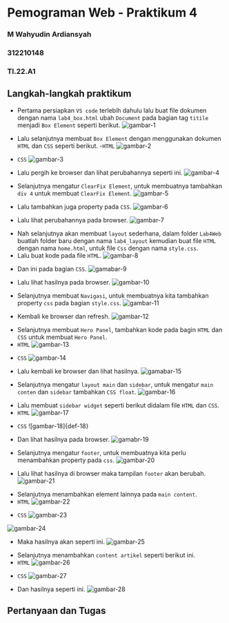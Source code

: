 # Pemograman Web - Praktikum 4
### M Wahyudin Ardiansyah
### 312210148
### TI.22.A1

## Langkah-langkah praktikum
- Pertama persiapkan `VS code` terlebih dahulu lalu buat file dokumen dengan nama `lab4_box.html` ubah `Document` pada bagian tag `titile` menjadi `Box Element` seperti berikut.
![gambar-1][def-1]

[def-1]: /image/ss1.png

- Lalu selanjutnya membuat `Box Element` dengan menggunakan dokumen `HTML` dan `CSS` seperti berikut.
-`HTML`
![gambar-2][def-2]

[def-2]: /image/ss2.png

- `CSS`
![gambar-3][def-3]

[def-3]: /image/ss3.png

- Lalu pergih ke browser dan lihat perubahannya seperti ini.
![gambar-4][def-4]

[def-4]: /image/ss4.png

- Selanjutnya mengatur `ClearFix Element`, untuk membuatnya tambahkan `div 4` untuk membuat `ClearFix Element`.
![gambar-5][def-5]

[def-5]: /image/ss5.png

- Lalu tambahkan juga property pada `CSS`.
![gambar-6][def-6]

[def-6]: /image/ss6.png

- Lalu lihat perubahannya pada browser.
![gambar-7][def-7]

[def-7]: /image/ss7.png

- Nah selanjutnya akan membuat `layout` sederhana, dalam folder `Lab4Web` buatlah folder baru dengan nama `lab4_layout` kemudian buat file `HTML` dengan nama `home.html`, untuk file `Css` dengan nama `style.css`.
- Lalu buat kode pada file `HTML`.
![gambar-8][def-8]

[def-8]: /image/ss8.png

- Dan ini pada bagian `CSS`.
![gamabar-9][def-9]

[def-9]: /image/ss9.png

- Lalu lihat hasilnya pada browser.
![gambar-10][def-10]

[def-10]: /image/ss10.png

- Selanjutnya membuat `Navigasi`, untuk membuatnya kita tambahkan property `css` pada bagian `style.css`.
![gambar-11][def-11]

[def-11]: /image/ss11.png

- Kembali ke browser dan refresh.
![gambar-12][def-12]

[def-12]: /image/ss12.png

- Selanjutnya membuat `Hero Panel`, tambahkan kode pada bagin `HTML` dan `CSS` untuk membuat `Hero Panel`.
- `HTML`
![gambar-13][def-13]

[def-13]: /image/ss13.png

- `CSS`
![gambar-14][def-14]

[def-14]: /image/ss14.png

- Lalu kembali ke browser dan lihat hasilnya.
![gamabar-15][def-15]

[def-15]: /image/ss15.png

- Selanjutnya mengatur `layout main` dan `sidebar`, untuk mengatur `main conten` dan `sidebar` tambahkan `CSS float`.
![gambar-16][def-16]

[def-16]: /image/ss16.png

- Lalu membuat `sidebar widget` seperti berikut didalam file `HTML` dan `CSS`.
- `HTML`
![gambar-17][def-17]

[def-17]: /iamage/ss17.png

- `CSS`
![gambar-18]{def-18}

[def-18]: /iamage/ss18.png

- Dan lihat hasilnya pada browser.
![gamabr-19][def-19]

[def-19]: /image/ss19.png

- Selanjutnya mengatur `footer`, untuk membuatnya kita perlu menambahkan property pada `css`.
![gambar-20][def-20]

[def-20]: /image/ss20.png

- Lalu lihat hasilnya di browser maka tampilan `footer` akan berubah.
![gambar-21][def-21]

[def-21]: /image/ss21.png

- Selanjutnya menambahkan element lainnya pada `main content`.
- `HTML`
![gambar-22][def-22]

[def-22]: /iamge/ss22.png

- `CSS`
![gambar-23][def-23]

[def-23]: /image/ss24.png
![gambar-24][def-24]

[def-24]: /image/ss23.png

- Maka hasilnya akan seperti ini.
![gambar-25][def-25]

[def-25]: /image/ss25.png

- Selanjutnya menambahkan `content artikel` seperti berikut ini.
- `HTML`
![gambar-26][def-26]

[def-26]: /image/ss26.png

- `CSS`
![gambar-27][def-27]

[def-27]: /image/ss27.png

- Dan hasilnya seperti ini.
![gambar-28][def-28]

[def-28]: /image/ss28.png

## Pertanyaan dan Tugas
